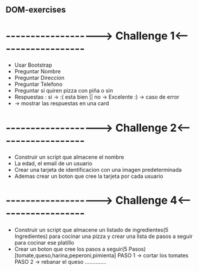 ## DOM-exercises
# -------------------> Challenge 1<------------------
* Usar Bootstrap
* Preguntar Nombre
* Preguntar Direccion
* Preguntar Telefono
* Preguntar si quiren pizza con piña o  sin
* Respuestas : si -> :( esta bien || no -> Excelente :)  -> caso de error
* -> mostrar las respuestas en una card
# -------------------> Challenge 2<------------------
* Construir un script que almacene el nombre
* La edad, el email de un usuario 
* Crear una tarjeta de identificacion con una imagen predeterminada
* Ademas crear un boton que cree la tarjeta por cada usuario
# -------------------> Challenge 4<------------------
* Construir un script que almacene un listado de ingredientes(5 Ingredientes) para cocinar una pizza y crear una lista de pasos a seguir para cocinar ese platillo
* Crear un boton que cree los pasos a seguir(5 Pasos)
[tomate,queso,harina,peperoni,pimienta]
PASO 1 -> cortar los tomates
PASO 2 -> rebanar el queso
..............
